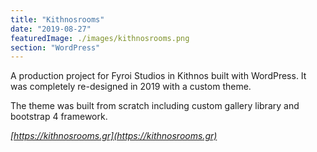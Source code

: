```yaml
---
title: "Kithnosrooms"
date: "2019-08-27"
featuredImage: ./images/kithnosrooms.png
section: "WordPress"
---
```


A production project for Fyroi Studios in Kithnos built with WordPress. It was completely re-designed in 2019 with a custom theme.

The theme was built from scratch including custom gallery library and bootstrap 4 framework.

<em>[https://kithnosrooms.gr](https://kithnosrooms.gr)</em> 


